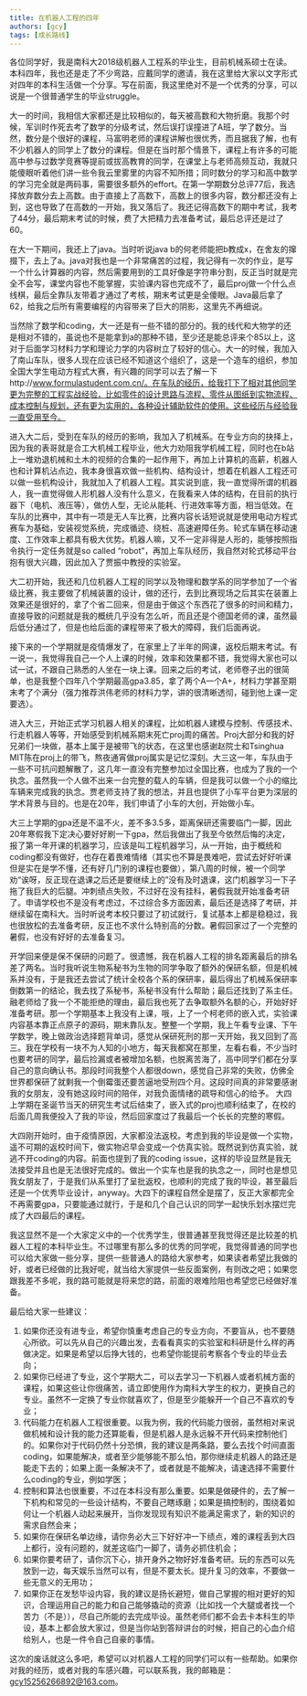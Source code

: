 ```yaml
---
title: 在机器人工程的四年
authors: [gcy]
tags: [成长路线]
---
```


各位同学好，我是南科大2018级机器人工程系的毕业生，目前机械系硕士在读。本科四年，我也还是走了不少弯路，应戴同学的邀请，我在这里给大家以文字形式对四年的本科生活做一个分享。写在前面，我这里绝对不是一个优秀的分享，可以说是一个很普通学生的毕业struggle。

大一的时间，我相信大家都还是比较相似的，每天被高数和大物折磨。我那个时候，军训时作死去考了数学的分级考试，然后误打误撞进了A班，学了数分。当然，数分是个很好的课程，马富明老师的课程讲解也很优秀，而且据我了解，也有不少机器人的同学上了数分的课程。但是在当时那个情景下，课程上有许多的可能高中参与过数学竞赛等提前或拔高教育的同学，在课堂上与老师高频互动，我就只能傻眼听着他们讲一些令我云里雾里的内容不知所措；同时数分的学习和高中数学的学习完全就是两码事，需要很多额外的effort。在第一学期数分总评77后，我选择放弃数分去上高数。由于直接上了高数下，高数上的很多内容，数分都还没有上到，这也导致了在高数的一开始，我又落后了。我还记得高数下的期中考试，我考了44分，最后期末考试的时候，费了大把精力去准备考试，最后总评还是过了60。

在大一下期间，我还上了java。当时听说java b的何老师能把b教成x，在舍友的撺掇下，去上了a。java对我也是一个非常痛苦的过程，我记得有一次的作业，是写一个什么计算器的内容，然后需要用到的工具好像是字符串分割，反正当时就是完全不会写，课堂内容也不能掌握，实验课内容也完成不了，最后proj做一个什么点线棋，最后全靠队友带着才通过了考核，期末考试更是全傻眼。Java最后拿了62，给我之后所有需要编程的内容带来了巨大的阴影，这里先不再细说。

当然除了数学和coding，大一还是有一些不错的部分的。我的线代和大物学的还是相对不错的，虽说也不是能拿到a的那种不错，至少还是能总评来个85以上，这对于后面学习材料力学和理论力学的内容树立了较好的信心。大一的时候，我加入了南山车队，很多人现在应该已经不知道这个组织了，这是一个造车的组织，参加全国大学生电动方程式大赛，有兴趣的同学可以去了解一下http://www.formulastudent.com.cn/。在车队的经历，给我打下了相对其他同学更为完整的工程实战经验，比如零件的设计思路与流程、零件从图纸到实物流程、成本控制与规划，还有更为实用的，各种设计辅助软件的使用。这些经历与经验我一直受用至今。

进入大二后，受到在车队的经历的影响，我加入了机械系。在专业方向的抉择上，因为我的表哥就是合工大机械工程毕业，他大力劝阻我学机械工程，同时也在b站上一堆劝退机械和土木的视频的合集的一起作用下，再加上计算机的高薪，机器人也和计算机沾点边，我本身很喜欢做一些机构、结构设计，想着在机器人工程还可以做一些机构设计，我就加入了机器人工程。其实说到底，我一直觉得所谓的机器人，我一直觉得做人形机器人没有什么意义，在我看来人体的结构，在目前的执行器下（电机、液压等），做仿人型，无论从能耗、行进效率等方面，相当低效。在车队的比赛中，其中有一项是无人车比赛，比赛内容长话短说就是使用电动方程式赛车为基础，安装视觉系统，完成循迹、绕桩、高速避障任务。轮式车辆在移动速度、工作效率上都具有极大优势。机器人嘛，又不一定非得是人形的，能够按照指令执行一定任务就是so called “robot”，再加上车队经历，我自然对轮式移动平台抱有很大兴趣，因此加入了贾振中教授的实验室。

大二初开始，我还和几位机器人工程的同学以及物理和数学系的同学参加了一个省级比赛，我主要做了机械装置的设计，做的还行，去到比赛现场之后其实在装置上效果还是很好的，拿了个省二回来，但是由于做这个东西花了很多的时间和精力，直接导致的问题就是我的概统几乎没有怎么听，而且还是个德国老师的课，虽然最后低分通过了，但是也给后面的课程带来了极大的障碍，我们后面再说。

接下来的一个学期就是疫情爆发了，在家里上了半年的网课，返校后期末考试。有一说一，我觉得我自己一个人上课的时候，效率和效果都不错，我觉得大家也可以试一试，不跟自己熟悉的人坐在一块上课。回来之后的考试，老师卷子出的很简单，也是我整个四年八个学期最高gpa3.85，拿了两个A一个A+，材料力学甚至期末考了个满分（强力推荐洪伟老师的材料力学，讲的很清晰透彻，碰到他上课一定要选）。

进入大三，开始正式学习机器人相关的课程，比如机器人建模与控制、传感技术、行走机器人等等，开始感受到机械系期末死亡proj周的痛苦。Proj大部分和我的好兄弟们一块做，基本上属于是被带飞的状态，在这里也感谢赵院士和Tsinghua MIT陈在proj上的带飞，熬夜通宵做proj属实是记忆深刻。大三这一年，车队由于一些不可抗问题解散了，这几年一直没有完整参加过全国比赛，也成为了我的一个执念。虽然我一个人做不出来一台完整的载人的车辆，但是我可以做一个小的缩比车辆来完成我的执念。贾老师支持了我的想法，并且也提供了小车平台更为深层的学术背景与目的。也是在20年，我们申请了小车的大创，开始做小车。

大三上学期的gpa还是不温不火，差不多3.5多，距离保研还需要临门一脚，因此20年寒假我下定决心要好好刷一下gpa，然后我做出了我至今依然后悔的决定，报了第一年开课的机器学习，应该是叫工程机器学习，从一开始，由于概统和coding都没有做好，也存在着畏难情绪（其实也不算是畏难吧，尝试去好好听课但是实在是学不懂，还有好几门别的课程也要做），第八周的时候，被一个同学劝“诶呀，反正现在退课之后还是要继续上的”没有及时退课，这门机器学习一下子拖了我巨大的后腿。冲刺绩点失败，不过好在没有挂科，暑假我就开始准备考研了。申请学校也不是没有考虑过，不过综合多方面因素，最后还是选择了考研，并继续留在南科大。当时听说考本校只要过了初试就行，复试基本上都是稳稳过，我也很放松的去准备考研，反正也不求什么特别高的分数。暑假回家过了一个完整的暑假，也没有好好的去准备复习。

开学回来便是保不保研的问题了。很遗憾，我在机器人工程的排名距离最后的排名差了两名。当时我听说生物系秘书为生物的同学争取了额外的保研名额，但是机械系并没有，于是我还去尝试了统计全校各个系的保研率，最后得出了机械系保研率倒数第一的结论，我去找了系秘书，系秘书没有什么帮助；最后还找到了系主任。融老师给了我一个不能拒绝的理由，最后我也死了去争取额外名额的心，开始好好准备考研。那一个学期基本上我没有上课，哦，上了一个柯老师的嵌入式，实验课内容基本靠正点原子的源码，期末靠队友。整整一个学期，我上午看专业课、下午学数学，晚上做政治选择题背单词，感觉从保研死刑的那一天开始，我又回到了高三。我在学校有一块不为人知的小地方，每天我都窝在那里，左看右看，不少当时也要考研的同学，最后捡漏或者被增加名额，也脱离苦海了，高中同学们都在分享自己的意向确认书。那段时间我整个人都很down，感觉自己非常的失败，仿佛全世界都保研了就剩我一个倒霉蛋还要苦逼地受刑四个月。这段时间真的非常要感谢我的女朋友，没有她这段时间的陪伴，对我负面情绪的疏导和信心的给予。
大四上学期在圣诞节当天的研究生考试后结束了，嵌入式的proj也顺利结束了，在校的后面几周我便投入了我的毕设，然后回家度过了我最后一个长长的完整的寒假。

大四刚开始时，由于疫情原因，大家都没法返校。考虑到我的毕设是做一个实物，遥不可期的返校时间下，做实物迟早会变成一个仿真实验。既然说到仿真实验，就逃不开coding的内容。前面也提到了我的coding issue，这样的毕设显然是我无法接受并且也是无法很好完成的。做出一个实车也是我的执念之一，同时也是想见我女朋友了，于是我们从系里打了呈批返校，也顺利的完成了我的毕设，甚至最后还是一个优秀毕业设计，anyway。大四下的课程自然全是摆了，反正大家都完全不再需要gpa，只要能通过就行，于是和几个自己认识的同学一起快乐划水摆烂完成了大四最后的课程。

我这显然不是一个大家定义中的一个优秀学生，很普通甚至我觉得还是比较差的机器人工程的本科毕业生。不过哪里有那么多的优秀的同学呢，我觉得普通的同学也可以给大家做一些分享，提供一些普通人的路给大家参考，如果读者希望比我做的好，或者已经做的比我好呢，就当给大家提供一些反面案例，有则改之吧；如果您跟我差不多呢，我的路可能就是将来您的路，前面的艰难险阻也希望您已经做好准备。

最后给大家一些建议：
1.	如果你还没有进专业，希望你慎重考虑自己的专业方向，不要盲从，也不要随心所欲。可以先从自己的兴趣出发，去看看真实的实验室和科研是什么样的再做决定。如果是希望以后挣大钱的，也希望你能提前考察各个专业的毕业去向；
2.	如果你已经进了专业，这个学期大二，可以去学习一下机器人或者机械方面的课程，如果这些让你很痛苦，请立即使用作为南科大学生的权力，更换自己的专业。虽然不一定换了专业你就喜欢了，但是至少能躲开一个自己不喜欢的专业；
3.	代码能力在机器人工程很重要。以我为例，我的代码能力很弱，虽然相对来说做机械和设计我的能力还算能看，但是机器人是永远躲不开代码来控制他们的。如果你对于代码仍然十分恐惧，我的建议是两条路，要么去找个时间直面coding，如果能解决，或者至少能够能不那么怕，那你继续走机器人的路还是能走下去的；如果上面一条解决不了，或者就是不能解决，请速选择不需要什么coding的专业，例如学医；
4.	控制和算法也很重要，不过在本科没有那么重要。如果是做硬件的，去了解一下机构和常见的一些设计结构，不要自己瞎琢磨；如果是搞控制的，围绕着如何让一个机器人动起来展开，当你发现现有知识不能满足需求了，新的知识的需求自然会来；
5.	如果你在保研名单边缘，请你务必大三下好好冲一下绩点，难的课程丢到大四上都行，没有问题的，就差这临门一脚了，请务必抓住机会；
6.	如果你要考研了，请你沉下心，排开身外之物好好准备考研。玩的东西可以先放到一边，每天娱乐当然可以有，但是不要太长。提升复习的效率，不要做一些无意义的无用功；
7.	如果你正在发愁毕设内容，我的建议是扬长避短，做自己掌握的相对更好的知识，合理运用自己的能力和自己能够撬动的资源（比如找一个大腿或者找一个苦力（不是）），尽自己所能的去完成毕设。虽然老师们都不会去卡本科生的毕设，基本上都会放大家过，但是当你站到答辩讲台的时候，把自己的心血介绍给别人，也是一件令自己自豪的事情。

这次的废话就这么多吧，希望可以对机器人工程的同学们可以有一些帮助。如果你对我的经历，或者对我的车感兴趣，可以联系我，我的邮箱是：gcy15256266892@163.com。
